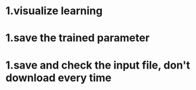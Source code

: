 # 1.visualize learning

# 1.save the trained parameter

# 1.save and check the input file, don't download every time